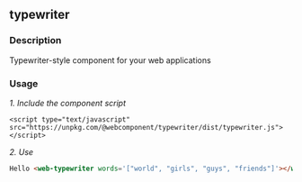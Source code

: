 ## typewriter


### Description 

Typewriter-style component for your web applications


### Usage

_1. Include the component script_

    <script type="text/javascript" src="https://unpkg.com/@webcomponent/typewriter/dist/typewriter.js"></script>

_2. Use_

```html
Hello <web-typewriter words='["world", "girls", "guys", "friends"]'></web-typewriter>
```

